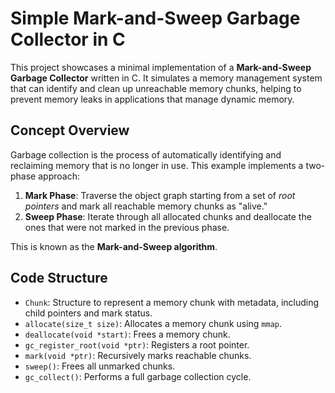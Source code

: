 # Simple Mark-and-Sweep Garbage Collector in C

This project showcases a minimal implementation of a **Mark-and-Sweep Garbage Collector** written in C. 
It simulates a memory management system that can identify and clean up unreachable memory chunks, helping to prevent memory leaks in applications that manage dynamic memory.

## Concept Overview

Garbage collection is the process of automatically identifying and reclaiming memory that is no longer in use. This example implements a two-phase approach:

1. **Mark Phase**: Traverse the object graph starting from a set of *root pointers* and mark all reachable memory chunks as "alive."
2. **Sweep Phase**: Iterate through all allocated chunks and deallocate the ones that were not marked in the previous phase.

This is known as the **Mark-and-Sweep algorithm**.


## Code Structure

- `Chunk`: Structure to represent a memory chunk with metadata, including child pointers and mark status.
- `allocate(size_t size)`: Allocates a memory chunk using `mmap`.
- `deallocate(void *start)`: Frees a memory chunk.
- `gc_register_root(void *ptr)`: Registers a root pointer.
- `mark(void *ptr)`: Recursively marks reachable chunks.
- `sweep()`: Frees all unmarked chunks.
- `gc_collect()`: Performs a full garbage collection cycle.
